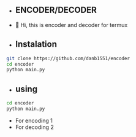 - ## ENCODER/DECODER
- 👋 Hi, this is encoder and decoder for termux
- ## Instalation
```sh
git clone https://github.com/danb1551/encoder
cd encoder
python main.py
```
- ## using
```sh
cd encoder
python main.py
```
- For encoding 1
- For decoding 2


<!---
danb1551/danb1551 is a ✨ special ✨ repository because its `README.md` (this file) appears on your GitHub profile.
You can click the Preview link to take a look at your changes.
--->
